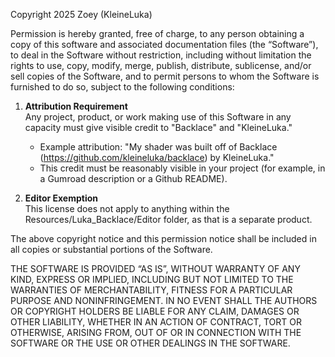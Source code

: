 Copyright 2025 Zoey (KleineLuka)

Permission is hereby granted, free of charge, to any person obtaining a copy of this software 
and associated documentation files (the “Software”), to deal in the Software without restriction, 
including without limitation the rights to use, copy, modify, merge, publish, distribute, sublicense, 
and/or sell copies of the Software, and to permit persons to whom the Software is furnished to do so, 
subject to the following conditions:

1. **Attribution Requirement**  
   Any project, product, or work making use of this Software in any capacity must give visible credit 
   to "Backlace" and "KleineLuka."  
   - Example attribution: "My shader was built off of Backlace (https://github.com/kleineluka/backlace) by KleineLuka."  
   - This credit must be reasonably visible in your project (for example, in a Gumroad
        description or a Github README).

2. **Editor Exemption**  
   This license does not apply to anything within the Resources/Luka_Backlace/Editor
    folder, as that is a separate product.

The above copyright notice and this permission notice shall be included in all copies or 
substantial portions of the Software.

THE SOFTWARE IS PROVIDED “AS IS”, WITHOUT WARRANTY OF ANY KIND, EXPRESS OR IMPLIED, INCLUDING BUT 
NOT LIMITED TO THE WARRANTIES OF MERCHANTABILITY, FITNESS FOR A PARTICULAR PURPOSE AND NONINFRINGEMENT. 
IN NO EVENT SHALL THE AUTHORS OR COPYRIGHT HOLDERS BE LIABLE FOR ANY CLAIM, DAMAGES OR OTHER LIABILITY, 
WHETHER IN AN ACTION OF CONTRACT, TORT OR OTHERWISE, ARISING FROM, OUT OF OR IN CONNECTION WITH THE 
SOFTWARE OR THE USE OR OTHER DEALINGS IN THE SOFTWARE.
